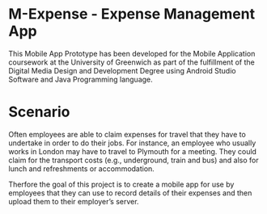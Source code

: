 # M-Expense - Expense Management App
This Mobile App Prototype has been developed for the Mobile Application coursework at the University of Greenwich as part of the fulfillment of the Digital Media Design and Development Degree using Android Studio Software and Java Programming language.

# Scenario

Often employees are able to claim expenses for travel that they have to undertake in order to do their jobs. For instance, an employee who usually works in London may have to travel to Plymouth for a meeting. They could
claim for the transport costs (e.g., underground, train and bus) and also for lunch and refreshments or accommodation.

Therfore the goal of this project is to create a mobile app for use by employees that they can use to record details of their expenses and then upload them to their employer’s server.


